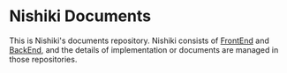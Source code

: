 # Nishiki Documents

This is Nishiki's documents repository.
Nishiki consists of [FrontEnd](https://github.com/genesis-tech-tribe/nishiki-frontend) and [BackEnd](https://github.com/genesis-tech-tribe/nishiki-backend), 
and the details of implementation or documents are managed in those repositories.